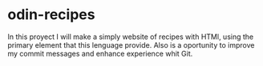 # odin-recipes
In this proyect I will make a simply website of recipes with HTMl, using the primary element that this lenguage provide. Also is a oportunity to improve my commit messages and enhance experience whit Git.
